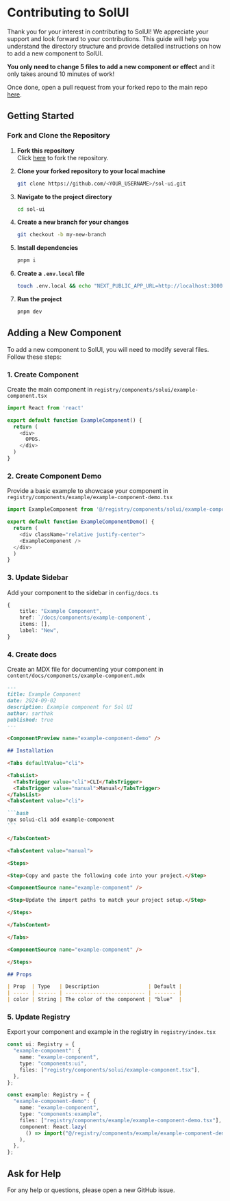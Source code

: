 # Contributing to SolUI

Thank you for your interest in contributing to SolUI! We appreciate your support and look forward to your contributions. This guide will help you understand the directory structure and provide detailed instructions on how to add a new component to SolUI.

**You only need to change 5 files to add a new component or effect** and it only takes around 10 minutes of work!

Once done, open a pull request from your forked repo to the main repo [here](https://github.com/Not-Sarthak/sol-ui/compare).

## Getting Started

### Fork and Clone the Repository

1. **Fork this repository**  
   Click [here](https://github.com/Not-Sarthak/sol-ui/fork) to fork the repository.

2. **Clone your forked repository to your local machine**

   ```bash
   git clone https://github.com/<YOUR_USERNAME>/sol-ui.git
   ```

3. **Navigate to the project directory**

   ```bash
   cd sol-ui
   ```

4. **Create a new branch for your changes**

   ```bash
   git checkout -b my-new-branch
   ```

5. **Install dependencies**

   ```bash
   pnpm i
   ```

6. **Create a `.env.local` file**

   ```bash
   touch .env.local && echo "NEXT_PUBLIC_APP_URL=http://localhost:3000" > .env.local
   ```

7. **Run the project**
   ```bash
   pnpm dev
   ```

## Adding a New Component

To add a new component to SolUI, you will need to modify several files. Follow these steps:

### 1. Create Component

Create the main component in `registry/components/solui/example-component.tsx`

```typescript
import React from 'react'

export default function ExampleComponent() {
  return (
    <div>
      OPOS.
    </div>
  )
}
```

### 2. Create Component Demo

Provide a basic example to showcase your component in `registry/components/example/example-component-demo.tsx`

```typescript
import ExampleComponent from '@/registry/components/solui/example-component'

export default function ExampleComponentDemo() {
  return (
    <div className="relative justify-center">
    <ExampleComponent />
  </div>
  )
}
```

### 3. Update Sidebar

Add your component to the sidebar in `config/docs.ts`

```typescript
{
    title: "Example Component",
    href: `/docs/components/example-component`,
    items: [],
    label: "New",
}
```

### 4. Create docs

Create an MDX file for documenting your component in `content/docs/components/example-component.mdx`

````md
---
title: Example Component
date: 2024-09-02
description: Example component for Sol UI
author: sarthak
published: true
---

<ComponentPreview name="example-component-demo" />

## Installation

<Tabs defaultValue="cli">

<TabsList>
  <TabsTrigger value="cli">CLI</TabsTrigger>
  <TabsTrigger value="manual">Manual</TabsTrigger>
</TabsList>
<TabsContent value="cli">

```bash
npx solui-cli add example-component
```

</TabsContent>

<TabsContent value="manual">

<Steps>

<Step>Copy and paste the following code into your project.</Step>

<ComponentSource name="example-component" />

<Step>Update the import paths to match your project setup.</Step>

</Steps>

</TabsContent>

</Tabs>

<ComponentSource name="example-component" />

</Steps>

## Props

| Prop  | Type   | Description                | Default |
| ----- | ------ | -------------------------- | ------- |
| color | String | The color of the component | "blue"  |
````

### 5. Update Registry

Export your component and example in the registry in `registry/index.tsx`

```typescript
const ui: Registry = {
  "example-component": {
    name: "example-component",
    type: "components:ui",
    files: ["registry/components/solui/example-component.tsx"],
  },
};

const example: Registry = {
  "example-component-demo": {
    name: "example-component",
    type: "components:example",
    files: ["registry/components/example/example-component-demo.tsx"],
    component: React.lazy(
      () => import("@/registry/components/example/example-component-demo"),
    ),
  },
};
```

## Ask for Help

For any help or questions, please open a new GitHub issue.
